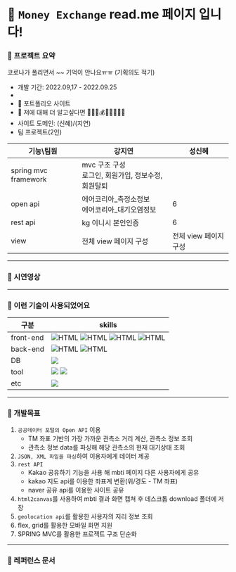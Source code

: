 # 👋 `Money Exchange` read.me 페이지 입니다!

### 🤗 **프로젝트 요약**


코로나가 풀리면서 ~~ 기억이 안나요ㅠㅠ (기획의도 적기)

- 개발 기간: 2022.09,17 - 2022.09.25
- 
- 🤔 포트폴리오 사이트 
- 💬 저에 대해 더 알고싶다면 
🤑💶💸💰💎💷💶💴💵
- 사이트 도메인: (신혜)/(지연)
- 팀 프로젝트(2인)

| 기능\팀원 | 강지연 | 성신혜 |
| --- | --- | --- |
| spring mvc framework |mvc 구조  구성 <br> 로그인, 회원가입, 정보수정, 회원탈퇴 | |
| open api | 에어코리아_측정소정보<br>에어코리아_대기오염정보 | 6 |
| rest api | kg 이니시 본인인증 | 6 |
| view | 전체 view 페이지 구성 | 전체 view 페이지 구성 |

  
---
### **🤗 시연영상**

---
### **🤗 이런 기술이 사용되었어요**
| 구분 | skills 
| --- | --- |
| front-end | <img alt="HTML" src ="https://img.shields.io/badge/Html-E34F26.svg?&style=for-the-badge&logo=HTML5&logoColor=white"/> <img alt="HTML" src ="https://img.shields.io/badge/CSS3-FF9933.svg?&style=for-the-badge&logo=CSS3&logoColor=white"/> <img alt="HTML" src ="https://img.shields.io/badge/JavaScript-F7DF1E.svg?&style=for-the-badge&logo=JAVASCRIPT&logoColor=white"/> <img alt="HTML" src ="https://img.shields.io/badge/JQuery-0769AD.svg?&style=for-the-badge&logo=JQUERY&logoColor=white"/> |
| back-end | <img alt="HTML" src ="https://img.shields.io/badge/Java-007396.svg?&style=for-the-badge&logo=Java&logoColor=white"/> <img alt="HTML" src ="https://img.shields.io/badge/Spring-6DB33F.svg?&style=for-the-badge&logo=SPRING&logoColor=white"/>|
| DB | <img src="https://img.shields.io/badge/mysql-4479A1?style=for-the-badge&logo=mysql&logoColor=white"> |
| tool |<img src="https://img.shields.io/badge/Intellij-000000?style=for-the-badge&logo=IntelliJ IDEA&logoColor=white"> <img src="https://img.shields.io/badge/DBeaver-007396?style=for-the-badge&logo=&logoColor=white"> |
| etc |<img src="https://img.shields.io/badge/EC2-FF9900?style=for-the-badge&logo=Amazon&logoColor=white"> |<img src="https://img.shields.io/badge/GitHub-181717?style=for-the-badge&logo=GitHub&logoColor=white">

---

### 🤗 개발목표   
1. `공공데이터 포털의 Open API` 이용
    - TM 좌표 기반의 가장 가까운 관측소 거리 계산, 관측소 정보 조회
    - 관측소 정보 data를 파싱해 해당 관측소의 현재 대기상태 조회
2. `JSON, XML 파일을 파싱`하여 이용자에게 데이터 제공
3. `rest API`
    - Kakao 공유하기 기능을 사용 해 mbti 페이지 다른 사용자에게 공유   
    - kakao 지도 api를 이용한 좌표계 변환(위/경도 - TM 좌표)
    - naver 공유 api를 이용한 사이트 공유
4. `html2canvas`를 사용하여 mbti 결과 화면 캡쳐 후 데스크톱 download 폴더에 저장
5. `geolocation api`를 활용한 사용자의 지리 정보 조회
6. flex, grid를 활용한 모바일 화면 지원
7. SPRING MVC를 활용한 프로젝트 구조 단순화


---

### 🤗 레퍼런스 문서  


 






